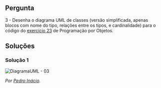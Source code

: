## Pergunta

3 - Desenha o diagrama UML de classes (versão simplificada, apenas blocos com
nome do tipo, relações entre os tipos, e cardinalidade) para o código do
[exercício 23](03_poo.md#ex23) de Programação por Objetos.

## Soluções

### Solução 1

![DiagramaUML - 03](03.png)

*Por [Pedro Inácio](https://github.com/PmaiWoW).*